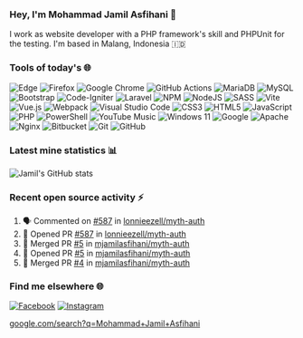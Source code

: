 ### Hey, I'm Mohammad Jamil Asfihani 👋

I work as website developer with a PHP framework's skill and PHPUnit for the testing. I'm based in Malang, Indonesia 🇮🇩

### Tools of today's 🌐

![Edge](https://img.shields.io/badge/Edge-0078D7?style=for-the-badge&logo=Microsoft-edge&logoColor=white)
![Firefox](https://img.shields.io/badge/Firefox-FF7139?style=for-the-badge&logo=Firefox-Browser&logoColor=white)
![Google Chrome](https://img.shields.io/badge/Google%20Chrome-4285F4?style=for-the-badge&logo=GoogleChrome&logoColor=white)
![GitHub Actions](https://img.shields.io/badge/github%20actions-%232671E5.svg?style=for-the-badge&logo=githubactions&logoColor=white)
![MariaDB](https://img.shields.io/badge/MariaDB-003545?style=for-the-badge&logo=mariadb&logoColor=white)
![MySQL](https://img.shields.io/badge/mysql-%2300f.svg?style=for-the-badge&logo=mysql&logoColor=white)
![Bootstrap](https://img.shields.io/badge/bootstrap-%23563D7C.svg?style=for-the-badge&logo=bootstrap&logoColor=white)
![Code-Igniter](https://img.shields.io/badge/CodeIgniter-%23EF4223.svg?style=for-the-badge&logo=codeIgniter&logoColor=white)
![Laravel](https://img.shields.io/badge/laravel-%23FF2D20.svg?style=for-the-badge&logo=laravel&logoColor=white)
![NPM](https://img.shields.io/badge/NPM-%23000000.svg?style=for-the-badge&logo=npm&logoColor=white)
![NodeJS](https://img.shields.io/badge/node.js-6DA55F?style=for-the-badge&logo=node.js&logoColor=white)
![SASS](https://img.shields.io/badge/SASS-hotpink.svg?style=for-the-badge&logo=SASS&logoColor=white)
![Vite](https://img.shields.io/badge/vite-%23646CFF.svg?style=for-the-badge&logo=vite&logoColor=white)
![Vue.js](https://img.shields.io/badge/vuejs-%2335495e.svg?style=for-the-badge&logo=vuedotjs&logoColor=%234FC08D)
![Webpack](https://img.shields.io/badge/webpack-%238DD6F9.svg?style=for-the-badge&logo=webpack&logoColor=black)
![Visual Studio Code](https://img.shields.io/badge/Visual%20Studio%20Code-0078d7.svg?style=for-the-badge&logo=visual-studio-code&logoColor=white)
![CSS3](https://img.shields.io/badge/css3-%231572B6.svg?style=for-the-badge&logo=css3&logoColor=white)
![HTML5](https://img.shields.io/badge/html5-%23E34F26.svg?style=for-the-badge&logo=html5&logoColor=white)
![JavaScript](https://img.shields.io/badge/javascript-%23323330.svg?style=for-the-badge&logo=javascript&logoColor=%23F7DF1E)
![PHP](https://img.shields.io/badge/php-%23777BB4.svg?style=for-the-badge&logo=php&logoColor=white)
![PowerShell](https://img.shields.io/badge/PowerShell-%235391FE.svg?style=for-the-badge&logo=powershell&logoColor=white)
![YouTube Music](https://img.shields.io/badge/YouTube_Music-FF0000?style=for-the-badge&logo=youtube-music&logoColor=white)
![Windows 11](https://img.shields.io/badge/Windows%2011-%230079d5.svg?style=for-the-badge&logo=Windows%2011&logoColor=white)
![Google](https://img.shields.io/badge/google-4285F4?style=for-the-badge&logo=google&logoColor=white)
![Apache](https://img.shields.io/badge/apache-%23D42029.svg?style=for-the-badge&logo=apache&logoColor=white)
![Nginx](https://img.shields.io/badge/nginx-%23009639.svg?style=for-the-badge&logo=nginx&logoColor=white)
![Bitbucket](https://img.shields.io/badge/bitbucket-%230047B3.svg?style=for-the-badge&logo=bitbucket&logoColor=white)
![Git](https://img.shields.io/badge/git-%23F05033.svg?style=for-the-badge&logo=git&logoColor=white)
![GitHub](https://img.shields.io/badge/github-%23121011.svg?style=for-the-badge&logo=github&logoColor=white)

### Latest mine statistics 📊

![Jamil's GitHub stats](https://github-readme-stats.vercel.app/api?username=mjamilasfihani&show_icons=true&theme=transparent)

### Recent open source activity :zap: 

<!--START_SECTION:activity-->
1. 🗣 Commented on [#587](https://github.com/lonnieezell/myth-auth/issues/587) in [lonnieezell/myth-auth](https://github.com/lonnieezell/myth-auth)
2. 💪 Opened PR [#587](https://github.com/lonnieezell/myth-auth/pull/587) in [lonnieezell/myth-auth](https://github.com/lonnieezell/myth-auth)
3. 🎉 Merged PR [#5](https://github.com/mjamilasfihani/myth-auth/pull/5) in [mjamilasfihani/myth-auth](https://github.com/mjamilasfihani/myth-auth)
4. 💪 Opened PR [#5](https://github.com/mjamilasfihani/myth-auth/pull/5) in [mjamilasfihani/myth-auth](https://github.com/mjamilasfihani/myth-auth)
5. 🎉 Merged PR [#4](https://github.com/mjamilasfihani/myth-auth/pull/4) in [mjamilasfihani/myth-auth](https://github.com/mjamilasfihani/myth-auth)
<!--END_SECTION:activity-->

### Find me elsewhere 🌐

[![Facebook](https://img.shields.io/badge/Facebook-1877F2?style=for-the-badge&logo=facebook&logoColor=white)](https://www.facebook.com/mjamilasfihani)
[![Instagram](https://img.shields.io/badge/Instagram-E4405F?style=for-the-badge&logo=instagram&logoColor=white)](https://www.instagram.com/mjamilasfihani)
  
<a href="https://www.google.com/search?q=Mohammad+Jamil+Asfihani">google.com/search?q=Mohammad+Jamil+Asfihani</a>

